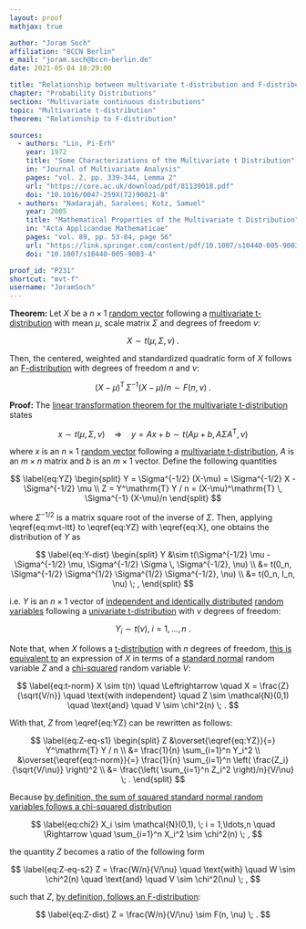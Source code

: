 ```yaml
---
layout: proof
mathjax: true

author: "Joram Soch"
affiliation: "BCCN Berlin"
e_mail: "joram.soch@bccn-berlin.de"
date: 2021-05-04 10:29:00

title: "Relationship between multivariate t-distribution and F-distribution"
chapter: "Probability Distributions"
section: "Multivariate continuous distributions"
topic: "Multivariate t-distribution"
theorem: "Relationship to F-distribution"

sources:
  - authors: "Lin, Pi-Erh"
    year: 1972
    title: "Some Characterizations of the Multivariate t Distribution"
    in: "Journal of Multivariate Analysis"
    pages: "vol. 2, pp. 339-344, Lemma 2"
    url: "https://core.ac.uk/download/pdf/81139018.pdf"
    doi: "10.1016/0047-259X(72)90021-8"
  - authors: "Nadarajah, Saralees; Kotz, Samuel"
    year: 2005
    title: "Mathematical Properties of the Multivariate t Distribution"
    in: "Acta Applicandae Mathematicae"
    pages: "vol. 89, pp. 53-84, page 56"
    url: "https://link.springer.com/content/pdf/10.1007/s10440-005-9003-4.pdf"
    doi: "10.1007/s10440-005-9003-4"

proof_id: "P231"
shortcut: "mvt-f"
username: "JoramSoch"
---
```



**Theorem:** Let $X$ be a $n \times 1$ [random vector](/D/rvec) following a [multivariate t-distribution](/D/mvt) with mean $\mu$, scale matrix $\Sigma$ and degrees of freedom $\nu$:

$$ \label{eq:X}
X \sim t(\mu, \Sigma, \nu) \; .
$$

Then, the centered, weighted and standardized quadratic form of $X$ follows an [F-distribution](/D/f) with degrees of freedom $n$ and $\nu$:

$$ \label{eq:mvt-f}
(X-\mu)^\mathrm{T} \, \Sigma^{-1} (X-\mu)/n \sim F(n, \nu) \; .
$$


**Proof:** The [linear transformation theorem for the multivariate t-distribution](/P/mvt-ltt) states

$$ \label{eq:mvt-ltt}
x \sim t(\mu, \Sigma, \nu) \quad \Rightarrow \quad y = Ax + b \sim t(A\mu + b, A \Sigma A^\mathrm{T}, \nu)
$$

where $x$ is an $n \times 1$ [random vector](/D/rvec) following a [multivariate t-distribution](/D/mvt), $A$ is an $m \times n$ matrix and $b$ is an $m \times 1$ vector. Define the following quantities

$$ \label{eq:YZ}
\begin{split}
Y = \Sigma^{-1/2} (X-\mu) = \Sigma^{-1/2} X - \Sigma^{-1/2} \mu \\
Z = Y^\mathrm{T} Y / n = (X-\mu)^\mathrm{T} \, \Sigma^{-1} (X-\mu)/n
\end{split}
$$

where $\Sigma^{-1/2}$ is a matrix square root of the inverse of $\Sigma$. Then, applying \eqref{eq:mvt-ltt} to \eqref{eq:YZ} with \eqref{eq:X}, one obtains the distribution of $Y$ as

$$ \label{eq:Y-dist}
\begin{split}
Y &\sim t(\Sigma^{-1/2} \mu - \Sigma^{-1/2} \mu, \Sigma^{-1/2} \Sigma \, \Sigma^{-1/2}, \nu) \\
&= t(0_n, \Sigma^{-1/2} \Sigma^{1/2} \Sigma^{1/2} \Sigma^{-1/2}, \nu) \\
&= t(0_n, I_n, \nu) \; ,
\end{split}
$$

i.e. $Y$ is an $n \times 1$ vector of [independent and identically distributed](/D/iid) [random variables](/D/rvar) following a [univariate t-distribution](/D/t) with $\nu$ degrees of freedom:

$$ \label{eq:yi-dist}
Y_i \sim t(\nu), \; i = 1,\ldots,n \; .
$$

Note that, when $X$ follows a [t-distribution](/D/t) with $n$ degrees of freedom, [this is equivalent to](/P/t-norm) an expression of $X$ in terms of a [standard normal](/D/snorm) random variable $Z$ and a [chi-squared](/D/chi2) random variable $V$:

$$ \label{eq:t-norm}
X \sim t(n) \quad \Leftrightarrow \quad X = \frac{Z}{\sqrt{V/n}} \quad \text{with independent} \quad Z \sim \mathcal{N}(0,1) \quad \text{and} \quad V \sim \chi^2(n) \; .
$$

With that, $Z$ from \eqref{eq:YZ} can be rewritten as follows:

$$ \label{eq:Z-eq-s1}
\begin{split}
Z &\overset{\eqref{eq:YZ}}{=} Y^\mathrm{T} Y / n \\
&= \frac{1}{n} \sum_{i=1}^n Y_i^2 \\
&\overset{\eqref{eq:t-norm}}{=} \frac{1}{n} \sum_{i=1}^n \left( \frac{Z_i}{\sqrt{V/\nu}} \right)^2 \\
&= \frac{\left( \sum_{i=1}^n Z_i^2 \right)/n}{V/\nu} \; .
\end{split}
$$

Because [by definition, the sum of squared standard normal random variables follows a chi-squared distribution](/D/chi2)

$$ \label{eq:chi2}
X_i \sim \mathcal{N}(0,1), \; i = 1,\ldots,n \quad \Rightarrow \quad \sum_{i=1}^n X_i^2 \sim \chi^2(n) \; ,
$$

the quantity $Z$ becomes a ratio of the following form

$$ \label{eq:Z-eq-s2}
Z = \frac{W/n}{V/\nu} \quad \text{with} \quad W \sim \chi^2(n) \quad \text{and} \quad V \sim \chi^2(\nu) \; ,
$$

such that $Z$, [by definition, follows an F-distribution](/D/f):

$$ \label{eq:Z-dist}
Z = \frac{W/n}{V/\nu} \sim F(n, \nu) \; .
$$